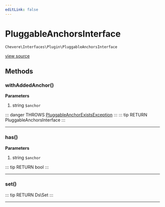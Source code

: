 ```yaml
---
editLink: false
---
```


# PluggableAnchorsInterface

`Chevere\Interfaces\Plugin\PluggableAnchorsInterface`

[view source](https://github.com/chevere/chevere/blob/master/interfaces/Plugin/PluggableAnchorsInterface.php)

## Methods

### withAddedAnchor()

**Parameters**

1. string `$anchor`

::: danger THROWS
[PluggableAnchorExistsException](../../Exceptions/Plugin/PluggableAnchorExistsException.md)
:::
::: tip RETURN
PluggableAnchorsInterface
:::

---

### has()

**Parameters**

1. string `$anchor`

::: tip RETURN
bool
:::

---

### set()

::: tip RETURN
Ds\Set
:::

---

